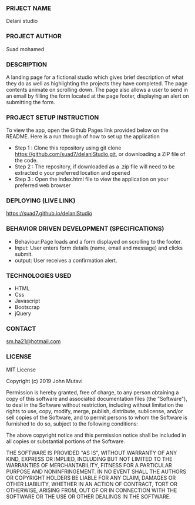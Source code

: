 ### PRIJECT NAME
Delani studio
### PROJECT AUTHOR
Suad mohamed
### DESCRIPTION
A landing page for a fictional studio which gives brief description of what they do as well as highlighting the projects they have completed. The page contents animate on scrolling down. The page also allows a user to send in an email by filling the form located at the page footer, displaying an alert on submitting the form.
### PROJECT SETUP INSTRUCTION
To view the app, open the Github Pages link provided below on the README. Here is a run through of how to set up the application

- Step 1 : Clone this repository using git clone https://github.com/suad7/delaniStudio.git, or downloading a     ZIP file of the code.
- Step 2 : The repository, if downloaded as a .zip file will need to be extracted o your preferred location      and opened
- Step 3 : Open the index.html file to view the application on your preferred web browser
### DEPLOYING (LIVE LINK)
https://suad7.github.io/delaniStudio
### BEHAVIOR DRIVEN DEVELOPMENT (SPECIFICATIONS)
- Behaviour:Page loads and a form displayed on scrolling to the footer.
- Input: User enters form details (name, email and message) and clicks submit.
- output: User receives a confirmation alert.
### TECHNOLOGIES USED
- HTML
- Css
- Javascript
- Bootscrap
- jQuery
### CONTACT 
sm.ha21@hotmail.com
### LICENSE 
MIT License

Copyright (c) 2019 John Mutavi

Permission is hereby granted, free of charge, to any person obtaining a copy
of this software and associated documentation files (the "Software"), to deal
in the Software without restriction, including without limitation the rights
to use, copy, modify, merge, publish, distribute, sublicense, and/or sell
copies of the Software, and to permit persons to whom the Software is
furnished to do so, subject to the following conditions:

The above copyright notice and this permission notice shall be included in all
copies or substantial portions of the Software.

THE SOFTWARE IS PROVIDED "AS IS", WITHOUT WARRANTY OF ANY KIND, EXPRESS OR
IMPLIED, INCLUDING BUT NOT LIMITED TO THE WARRANTIES OF MERCHANTABILITY,
FITNESS FOR A PARTICULAR PURPOSE AND NONINFRINGEMENT. IN NO EVENT SHALL THE
AUTHORS OR COPYRIGHT HOLDERS BE LIABLE FOR ANY CLAIM, DAMAGES OR OTHER
LIABILITY, WHETHER IN AN ACTION OF CONTRACT, TORT OR OTHERWISE, ARISING FROM,
OUT OF OR IN CONNECTION WITH THE SOFTWARE OR THE USE OR OTHER DEALINGS IN THE
SOFTWARE.
